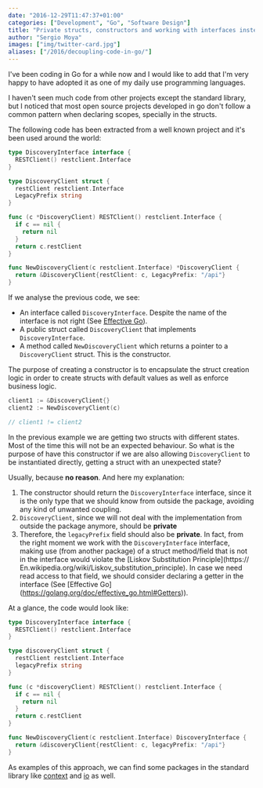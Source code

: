 ```yaml
---
date: "2016-12-29T11:47:37+01:00"
categories: ["Development", "Go", "Software Design"]
title: "Private structs, constructors and working with interfaces instead of implementations. – Decoupling code in Go"
author: "Sergio Moya"
images: ["img/twitter-card.jpg"]
aliases: ["/2016/decoupling-code-in-go/"]
---
```

I've been coding in Go for a while now and I would like to add that I'm very happy to have adopted it as one of my daily use programming languages.

I haven't seen much code from other projects except the standard library, but I noticed that most open source projects developed in go don't follow a common pattern when declaring scopes, specially in the structs.

The following code has been extracted from a well known project and it's been used around the world:

```go
type DiscoveryInterface interface {
  RESTClient() restclient.Interface
}

type DiscoveryClient struct {
  restClient restclient.Interface
  LegacyPrefix string
}

func (c *DiscoveryClient) RESTClient() restclient.Interface {
  if c == nil {
    return nil
  }
  return c.restClient
}

func NewDiscoveryClient(c restclient.Interface) *DiscoveryClient {
  return &DiscoveryClient{restClient: c, LegacyPrefix: "/api"}
}
```

If we analyse the previous code, we see:

* An interface called `DiscoveryInterface`. Despite the name of the interface is not right (See [Effective Go](https://golang.org/doc/effective_go.html#interface-names)).
* A public struct called `DiscoveryClient` that implements `DiscoveryInterface`.
* A method called `NewDiscoveryClient` which returns a pointer to a` DiscoveryClient` struct. This is the constructor.

The purpose of creating a constructor is to encapsulate the struct creation  logic in order to create structs with default values as well as enforce business logic.

```go
client1 := &DiscoveryClient{}
client2 := NewDiscoveryClient(c)

// client1 != client2
```

In the previous example we are getting two structs with different states. Most of the time this will not be an expected behaviour.
So what is the purpose of have this constructor if we are also allowing `DiscoveryClient` to be instantiated directly, getting a struct with an unexpected state?

Usually, because **no reason**. And here my explanation:

1. The constructor should return the `DiscoveryInterface` interface, since it is the only type that we should know from outside the package, avoiding any kind of unwanted coupling.
2. `DiscoveryClient`, since we will not deal with the implementation from outside the package anymore, should be **private**
3. Therefore, the `legacyPrefix` field should also be **private**.
In fact, from the right moment we work with the `DiscoveryInterface` interface, making use (from another package) of a struct method/field that is not in the interface would violate the [Liskov Substitution Principle](https:// En.wikipedia.org/wiki/Liskov_substitution_principle).
In case we need read access to that field, we should consider declaring a getter in the interface (See [Effective Go] (https://golang.org/doc/effective_go.html#Getters)).

At a glance, the code would look like:

```go
type DiscoveryInterface interface {
  RESTClient() restclient.Interface
}

type discoveryClient struct {
  restClient restclient.Interface
  legacyPrefix string
}

func (c *discoveryClient) RESTClient() restclient.Interface {
  if c == nil {
    return nil
  }
  return c.restClient
}

func NewDiscoveryClient(c restclient.Interface) DiscoveryInterface {
  return &discoveryClient{restClient: c, legacyPrefix: "/api"}
}
```

As examples of this approach, we can find some packages in the standard library like [context](https://github.com/golang/go/blob/master/src/context/context.go#L229) and  [io](https://github.com/golang/go/blob/master/src/io/io.go#L441) as well.
